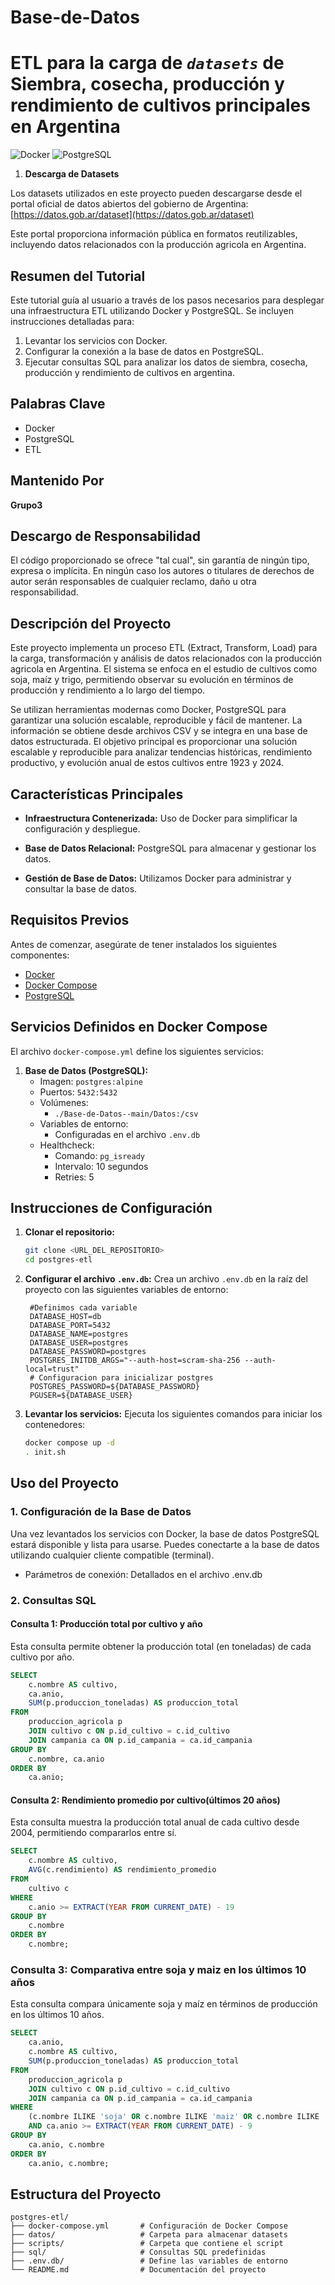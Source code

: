 # Base-de-Datos
# **ETL para la carga de *`datasets`* de Siembra, cosecha, producción y rendimiento de cultivos principales en Argentina**

![Docker](https://img.shields.io/badge/Docker-2496ED?style=for-the-badge&logo=docker&logoColor=white)
![PostgreSQL](https://img.shields.io/badge/PostgreSQL-336791?style=for-the-badge&logo=postgresql&logoColor=white)

1. **Descarga de Datasets**

Los datasets utilizados en este proyecto pueden descargarse desde el portal oficial de datos abiertos del gobierno de Argentina:  
[https://datos.gob.ar/dataset](https://datos.gob.ar/dataset)

Este portal proporciona información pública en formatos reutilizables, incluyendo datos relacionados con la producción agricola en Argentina.

## **Resumen del Tutorial**

Este tutorial guía al usuario a través de los pasos necesarios para desplegar una infraestructura ETL utilizando Docker y PostgreSQL. Se incluyen instrucciones detalladas para:

1. Levantar los servicios con Docker.
2. Configurar la conexión a la base de datos en PostgreSQL.
3. Ejecutar consultas SQL para analizar los datos de siembra, cosecha, producción y rendimiento de cultivos en argentina.

## **Palabras Clave**

- Docker
- PostgreSQL
- ETL

## **Mantenido Por**

**Grupo3**

## **Descargo de Responsabilidad**

El código proporcionado se ofrece "tal cual", sin garantía de ningún tipo, expresa o implícita. En ningún caso los autores o titulares de derechos de autor serán responsables de cualquier reclamo, daño u otra responsabilidad.


## **Descripción del Proyecto**

Este proyecto implementa un proceso ETL (Extract, Transform, Load) para la carga, transformación y análisis de datos relacionados con la producción agricola en Argentina. El sistema se enfoca en el estudio de cultivos como soja, maíz y trigo, permitiendo observar su evolución en términos de producción y rendimiento a lo largo del tiempo.

Se utilizan herramientas modernas como Docker, PostgreSQL para garantizar una solución escalable, reproducible y fácil de mantener. La información se obtiene desde archivos CSV y se integra en una base de datos estructurada. El objetivo principal es proporcionar una solución escalable y reproducible para analizar tendencias históricas, rendimiento productivo, y evolución anual de estos cultivos entre 1923 y 2024.

## **Características Principales**

- **Infraestructura Contenerizada:** Uso de Docker para simplificar la configuración y despliegue.

- **Base de Datos Relacional:** PostgreSQL para almacenar y gestionar los datos.

- **Gestión de Base de Datos:** Utilizamos Docker para administrar y consultar la base de datos.

## **Requisitos Previos**

Antes de comenzar, asegúrate de tener instalados los siguientes componentes:

- [Docker](https://www.docker.com/)
- [Docker Compose](https://docs.docker.com/compose/)
- [PostgreSQL](https://www.postgresql.org/download/)

## **Servicios Definidos en Docker Compose**

El archivo `docker-compose.yml` define los siguientes servicios:

1. **Base de Datos (PostgreSQL):**
   - Imagen: `postgres:alpine`
   - Puertos: `5432:5432`
   - Volúmenes:
     - `./Base-de-Datos--main/Datos:/csv` 
   - Variables de entorno:
     - Configuradas en el archivo `.env.db`
   - Healthcheck:
     - Comando: `pg_isready`
     - Intervalo: 10 segundos
     - Retries: 5


## **Instrucciones de Configuración**

1. **Clonar el repositorio:**
   ```sh
   git clone <URL_DEL_REPOSITORIO>
   cd postgres-etl
   ```

2. **Configurar el archivo `.env.db`:**
   Crea un archivo `.env.db` en la raíz del proyecto con las siguientes variables de entorno:
   ```env
    #Definimos cada variable
    DATABASE_HOST=db
    DATABASE_PORT=5432
    DATABASE_NAME=postgres
    DATABASE_USER=postgres
    DATABASE_PASSWORD=postgres
    POSTGRES_INITDB_ARGS="--auth-host=scram-sha-256 --auth-local=trust"
    # Configuracion para inicializar postgres
    POSTGRES_PASSWORD=${DATABASE_PASSWORD}
    PGUSER=${DATABASE_USER}
   ```

3. **Levantar los servicios:**
   Ejecuta los siguientes comandos para iniciar los contenedores:
   ```sh
   docker compose up -d
   . init.sh
   ```


## **Uso del Proyecto**

### **1. Configuración de la Base de Datos**
Una vez levantados los servicios con Docker, la base de datos PostgreSQL estará disponible y lista para usarse.
Puedes conectarte a la base de datos utilizando cualquier cliente compatible (terminal).
- Parámetros de conexión:
Detallados en el archivo .env.db


### **2. Consultas SQL**

#### **Consulta 1: Producción total por cultivo y año**
Esta consulta permite obtener la producción total (en toneladas) de cada cultivo por año.

```sql
SELECT
    c.nombre AS cultivo,
    ca.anio,
    SUM(p.produccion_toneladas) AS produccion_total
FROM
    produccion_agricola p
    JOIN cultivo c ON p.id_cultivo = c.id_cultivo
    JOIN campania ca ON p.id_campania = ca.id_campania
GROUP BY
    c.nombre, ca.anio
ORDER BY
    ca.anio;
```

#### **Consulta 2: Rendimiento promedio por cultivo(últimos 20 años)**
Esta consulta muestra la producción total anual de cada cultivo desde 2004, permitiendo compararlos entre sí.

```sql
SELECT
    c.nombre AS cultivo,
    AVG(c.rendimiento) AS rendimiento_promedio
FROM
    cultivo c
WHERE
    c.anio >= EXTRACT(YEAR FROM CURRENT_DATE) - 19
GROUP BY
    c.nombre
ORDER BY
    c.nombre;
```

### **Consulta 3: Comparativa entre soja y maiz en los últimos 10 años**
Esta consulta compara únicamente soja y maíz en términos de producción en los últimos 10 años.

```sql
SELECT
    ca.anio,
    c.nombre AS cultivo,
    SUM(p.produccion_toneladas) AS produccion_total
FROM
    produccion_agricola p
    JOIN cultivo c ON p.id_cultivo = c.id_cultivo
    JOIN campania ca ON p.id_campania = ca.id_campania
WHERE
    (c.nombre ILIKE 'soja' OR c.nombre ILIKE 'maiz' OR c.nombre ILIKE 'maíz')
    AND ca.anio >= EXTRACT(YEAR FROM CURRENT_DATE) - 9
GROUP BY
    ca.anio, c.nombre
ORDER BY
    ca.anio, c.nombre;
```

## **Estructura del Proyecto**
```
postgres-etl/
├── docker-compose.yml       # Configuración de Docker Compose
├── datos/                   # Carpeta para almacenar datasets
├── scripts/                 # Carpeta que contiene el script  
├── sql/                     # Consultas SQL predefinidas
├── .env.db/                 # Define las variables de entorno 
└── README.md                # Documentación del proyecto
```
